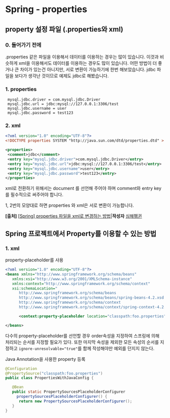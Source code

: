 # Spring - properties

## property 설정 파일 (.properties와 xml)

### 0. 들어가기 전에

.properties 같은 파일을 이용해서 데이터를 이용하는 경우는 많이 있습니다. 이것과 비슷하게 xml을 이용해서도 데이터를 이용하는 경우도 많이 있습니다. 어떤 방법이 더 좋거나 큰 차이가 있는건 아니지만, 서로 변환이 가능하기에 한번 해보았습니다. jdbc 파일을 보다가 생각난 것이므로 예제도 jdbc로 해봤습니다.

### 1. properties

```properties
 mysql.jdbc.driver = com.mysql.jdbc.Driver
 mysql.jdbc.url = jdbc:mysql://127.0.0.1:3306/test
 mysql.jdbc.username = user
 mysql.jdbc.password = test123
```

### 2. xml

```xml
<?xml version="1.0" encoding="UTF-8"?>
<!DOCTYPE properties SYSTEM "http://java.sun.com/dtd/properties.dtd" >

<properties>
 <comment>jdbc</comment>
 <entry key="mysql.jdbc.driver">com.mysql.jdbc.Driver</entry>
 <entry key="mysql.jdbc.url">jdbc:mysql://127.0.0.1:3306/test</entry>
 <entry key="mysql.jdbc.username">user</entry>
 <entry key="mysql.jdbc.password">test123</entry>
</properties>
```


xml로 전환하기 위해서는 document 를 선언해 주어야 하며 comment와 entry key를 필수적으로 써주어야 합니다.

1, 2번의 모양대로 하면 properties 와 xml은 서로 변환이 가능합니다.



**[출처]** [[Spring\] properties 파일을 xml로 변경하는 방법](http://blog.naver.com/platinasnow/220261460882)|**작성자** [심해펭귄](http://blog.naver.com/platinasnow)



## Spring 프로젝트에서 Property를 이용할 수 있는 방법

### 1.  xml

property-placeholder를 사용

```xml
<?xml version="1.0" encoding="UTF-8"?>
<beans xmlns="http://www.springframework.org/schema/beans"
   xmlns:xsi="http://www.w3.org/2001/XMLSchema-instance"
   xmlns:context="http://www.springframework.org/schema/context"
   xsi:schemaLocation="
      http://www.springframework.org/schema/beans
      http://www.springframework.org/schema/beans/spring-beans-4.2.xsd
      http://www.springframework.org/schema/context
      http://www.springframework.org/schema/context/spring-context-4.2.xsd">

      <context:property-placeholder location="classpath:foo.properties" />

</beans>
```

다수의 property-placeholder를 선언할 경우 order속성을 지정하여 스프링에 의해 처리되는 순서를 지정할 필요가 있다. 또한 마지막 속성을 제외한 모든 속성의 순서를 지정하고 `ignore-unresolvable="true"`를 함께 작성해야만 예외를 던지지 않는다.

Java Annotation을 사용한 property 등록

```java
@Configuration
@PropertySource("classpath:foo.properties")
public class PropertiesWithJavaConfig {

   @Bean
   public static PropertySourcesPlaceholderConfigurer
     propertySourcesPlaceholderConfigurer() {
      return new PropertySourcesPlaceholderConfigurer();
   }
}
```

